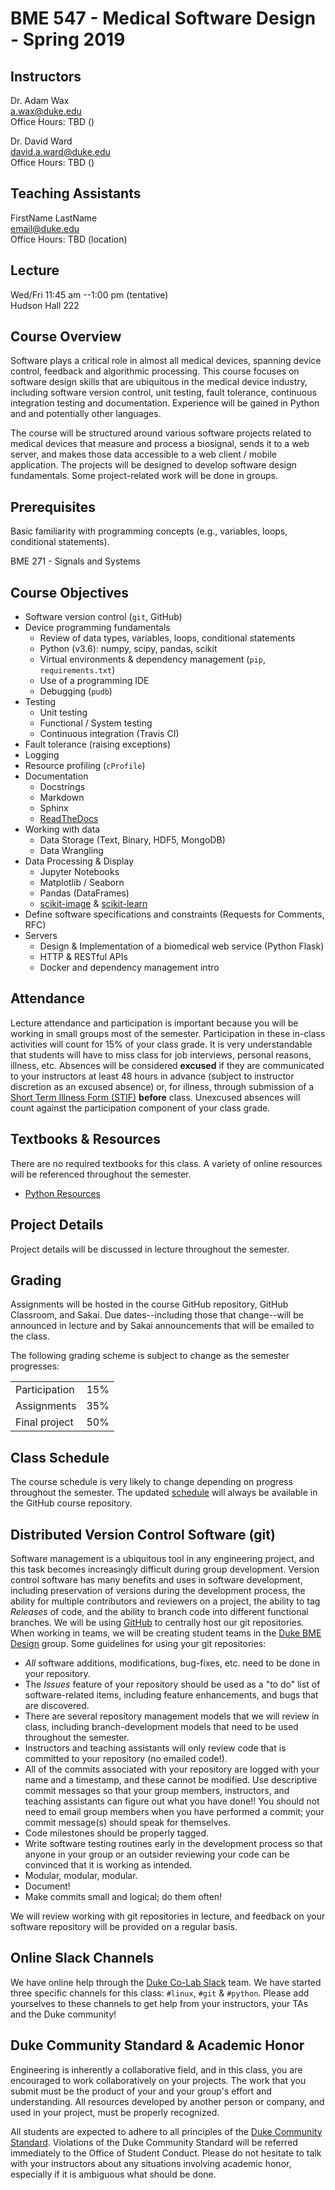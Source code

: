 # BME 547 - Medical Software Design - Spring 2019  


## Instructors
Dr. Adam Wax  
<a.wax@duke.edu>  
Office Hours: TBD ()

Dr. David Ward  
<david.a.ward@duke.edu>  
Office Hours: TBD ()

## Teaching Assistants
FirstName LastName  
<email@duke.edu>   
Office Hours: TBD (location)

## Lecture
Wed/Fri 11:45 am --1:00 pm (tentative)  
Hudson Hall 222

## Course Overview
Software plays a critical role in almost all medical devices, spanning device
control, feedback and algorithmic processing.  This course focuses on software
design skills that are ubiquitous in the medical device industry, including
software version control, unit testing, fault tolerance, continuous integration
testing and documentation.  Experience will be gained in Python and and potentially 
other languages.

The course will be structured around various software projects related to
medical devices that measure and process a biosignal, sends it to a web
server, and makes those data accessible to a web client / mobile application.
The projects will be designed to develop software
design fundamentals.   Some project-related work will be done in groups.

## Prerequisites
Basic familiarity with programming concepts (e.g., variables, loops,
conditional statements).

BME 271 - Signals and Systems

## Course Objectives
* Software version control (`git`, GitHub)
* Device programming fundamentals
  + Review of data types, variables, loops, conditional statements
  + Python (v3.6): numpy, scipy, pandas, scikit
  + Virtual environments & dependency management (`pip`, `requirements.txt`)
  + Use of a programming IDE
  + Debugging (`pudb`)
* Testing
  + Unit testing
  + Functional / System testing
  + Continuous integration (Travis CI)
* Fault tolerance (raising exceptions)
* Logging
* Resource profiling (`cProfile`)
* Documentation
  + Docstrings
  + Markdown
  + Sphinx
  + [ReadTheDocs](https://readthedocs.org)
* Working with data
  + Data Storage (Text, Binary, HDF5, MongoDB)
  + Data Wrangling
* Data Processing & Display
  + Jupyter Notebooks
  + Matplotlib / Seaborn
  + Pandas (DataFrames)
  + [scikit-image](https://scikit-image.org/) & [scikit-learn](http://scikit-learn.org/stable/)
* Define software specifications and constraints (Requests for Comments, RFC)
* Servers
  + Design & Implementation of a biomedical web service (Python Flask)
  + HTTP & RESTful APIs
  + Docker and dependency management intro

## Attendance
Lecture attendance and participation is important because you will be working
in small groups most of the semester.  Participation in these in-class
activities will count for 15\% of your class grade.  It is very understandable
that students will have to miss class for job interviews, personal reasons,
illness, etc.  Absences will be considered **excused** if they are
communicated to your instructors at least 48 hours in advance (subject
to instructor discretion as an excused absence) or, for illness, through
submission of a [Short Term Illness Form
(STIF)](http://www.pratt.duke.edu/undergrad/policies/3531) **before** class.
Unexcused absences will count against the participation component of your class
grade.

## Textbooks & Resources
There are no required textbooks for this class.  A variety of online resources
will be referenced throughout the semester.  

* [Python Resources](Resources/python.md)

## Project Details
Project details will be discussed in lecture throughout the semester.

## Grading
Assignments will be hosted in the course GitHub repository, GitHub Classroom,
and Sakai.
Due dates--including those that change--will be announced in lecture and by
Sakai announcements that will be emailed to the
class.  

The following grading scheme is subject to change as the semester progresses:
<table>
<tr>
<td>Participation</td>
<td>15%</td>
</tr>
<tr>
<td>Assignments</td>
<td>35%</td>
</tr>
<td>Final project</td>
<td>50%</td>
</tr>
</table>

## Class Schedule
The course schedule is very likely to change depending on progress throughout
the semester.  The updated [schedule](schedule.md) will always be available in
the GitHub course repository.  

## Distributed Version Control Software (git)
Software management is a ubiquitous tool in any engineering project, and this
task becomes increasingly difficult during group development. Version control
software has many benefits and uses in software development, including
preservation of versions during the development process, the ability for
multiple contributors and reviewers on a project, the ability to tag
*Releases* of code, and the ability to branch code into different functional
branches.  We will be using [GitHub](https://github.com) to centrally host our
git repositories.  When working in teams, we will be creating student teams in the [Duke
BME Design](https://github.com/Duke-BME-Design) group.  Some guidelines
for using your git repositories:

* *All* software additions, modifications, bug-fixes, etc. need to be done in
  your repository.
* The *Issues* feature of your repository should be used as a "to do" list of
  software-related items, including feature enhancements, and bugs that are
  discovered.
* There are several repository management models that we will review in class,
  including branch-development models that need to be used throughout the
  semester.
* Instructors and teaching assistants will only review code that is committed
  to your repository (no emailed code!).
* All of the commits associated with your repository are logged with your name
  and a timestamp, and these cannot be modified.  Use descriptive commit
  messages so that your group members, instructors, and teaching assistants can
  figure out what you have done!!  You should not need to email group members
  when you have performed a commit; your commit message(s) should speak for
  themselves.
* Code milestones should be properly tagged.
* Write software testing routines early in the development process so that
  anyone in your group or an outsider reviewing your code can be convinced that
  it is working as intended.
* Modular, modular, modular.
* Document!
* Make commits small and logical; do them often!

We will review working with git repositories in lecture, and feedback on your
software repository will be provided on a regular basis.

## Online Slack Channels
We have online help through the [Duke Co-Lab
Slack](https://dukecolab.slack.com/) team. We have started three specific
channels for this class: `#linux`, `#git` & `#python`. Please add yourselves to
these channels to get help from your instructors, your TAs and the Duke
community!

## Duke Community Standard & Academic Honor
Engineering is inherently a collaborative field, and in this class, you are
encouraged to work collaboratively on your projects.  The work that you submit
must be the product of your and your group's effort and understanding.  All
resources developed by another person or company, and used in your project,
must be properly recognized.

All students are expected to adhere to all principles of the [Duke Community
Standard](http://www.integrity.duke.edu/standard.html).  Violations of the Duke
Community Standard will be referred immediately to the Office of Student
Conduct.  Please do not hesitate to talk with your instructors about any
situations involving academic honor, especially if it is ambiguous what should
be done.
